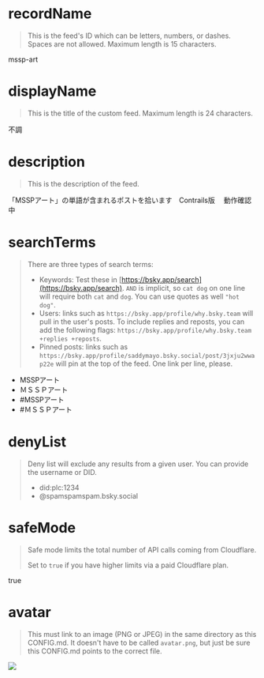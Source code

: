 
# recordName

> This is the feed's ID which can be letters, numbers, or dashes. Spaces are not allowed. Maximum length is 15 characters.

mssp-art

# displayName

> This is the title of the custom feed. Maximum length is 24 characters.

不調

# description

> This is the description of the feed.

「MSSPアート」の単語が含まれるポストを拾います　Contrails版　
動作確認中

# searchTerms

> There are three types of search terms:
>
> - Keywords: Test these in [https://bsky.app/search](https://bsky.app/search). `AND` is implicit, so `cat dog` on one line will require both `cat` and `dog`. You can use quotes as well `"hot dog"`.
> - Users: links such as `https://bsky.app/profile/why.bsky.team` will pull in the user's posts. To include replies and reposts, you can add the following flags: `https://bsky.app/profile/why.bsky.team +replies +reposts`.
> - Pinned posts: links such as `https://bsky.app/profile/saddymayo.bsky.social/post/3jxju2wwap22e` will pin at the top of the feed. One link per line, please.

- MSSPアート
- ＭＳＳＰアート
- #MSSPアート
- #ＭＳＳＰアート

# denyList

> Deny list will exclude any results from a given user. You can provide the username or DID.
>
> - did:plc:1234
> - @spamspamspam.bsky.social

# safeMode

> Safe mode limits the total number of API calls coming from Cloudflare.
>
> Set to `true` if you have higher limits via a paid Cloudflare plan.

true

# avatar

> This must link to an image (PNG or JPEG) in the same directory as this CONFIG.md. It doesn't have to be called `avatar.png`, but just be sure this CONFIG.md points to the correct file.

![](avatar.png)
